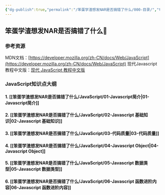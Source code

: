 ```yaml
---
{"dg-publish":true,"permalink":"/笨蛋学渣想发NAR是否搞错了什么/000-目录/","tags":["gardenEntry"]}
---
```


## 笨蛋学渣想发NAR是否搞错了什么🤔️
### 参考资源
MDN文档：[https://developer.mozilla.org/zh-CN/docs/Web/JavaScript](https://developer.mozilla.org/zh-CN/docs/Web/JavaScript)
现代Javascript教程中文版：[现代 JavaScript 教程中文版](https://zh.javascript.info/)

### JavaScript知识点大纲
#### 1. [[笨蛋学渣想发NAR是否搞错了什么/JavaScript/01-Javascript简介\|01-Javascript简介]]
#### 2. [[笨蛋学渣想发NAR是否搞错了什么/JavaScript/02-Javascript 基础知识\|02-Javascript 基础知识]]
#### 3. [[笨蛋学渣想发NAR是否搞错了什么/JavaScript/03-代码质量\|03-代码质量]]
#### 4. [[笨蛋学渣想发NAR是否搞错了什么/JavaScript/04-Javascript Object\|04-Javascript Object]]
#### 5. [[笨蛋学渣想发NAR是否搞错了什么/JavaScript/05-Javascript 数据类型\|05-Javascript 数据类型]]
#### 6. [[笨蛋学渣想发NAR是否搞错了什么/JavaScript/06-Javascript 函数进阶内容\|06-Javascript 函数进阶内容]]



